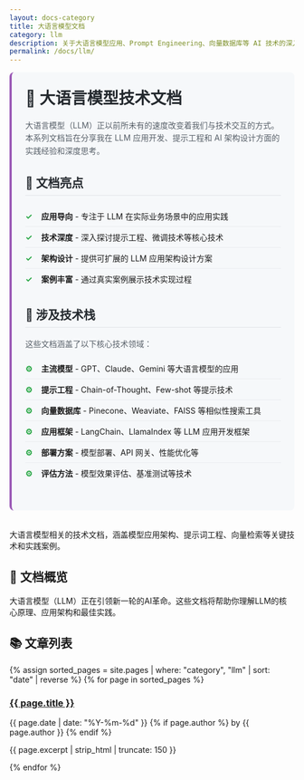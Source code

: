 ```yaml
---
layout: docs-category
title: 大语言模型文档
category: llm
description: 关于大语言模型应用、Prompt Engineering、向量数据库等 AI 技术的深入分析和实践指南。
permalink: /docs/llm/
---
```


<div class="category-intro">
  <h1>🤖 大语言模型技术文档</h1>
  
  <p>
    大语言模型（LLM）正以前所未有的速度改变着我们与技术交互的方式。
    本系列文档旨在分享我在 LLM 应用开发、提示工程和 AI 架构设计方面的实践经验和深度思考。
  </p>
  
  <div class="category-highlights">
    <h2>📘 文档亮点</h2>
    <ul>
      <li><strong>应用导向</strong> - 专注于 LLM 在实际业务场景中的应用实践</li>
      <li><strong>技术深度</strong> - 深入探讨提示工程、微调技术等核心技术</li>
      <li><strong>架构设计</strong> - 提供可扩展的 LLM 应用架构设计方案</li>
      <li><strong>案例丰富</strong> - 通过真实案例展示技术实现过程</li>
    </ul>
  </div>
  
  <div class="tech-stack">
    <h2>🔧 涉及技术栈</h2>
    <p>
      这些文档涵盖了以下核心技术领域：
    </p>
    <ul>
      <li><strong>主流模型</strong> - GPT、Claude、Gemini 等大语言模型的应用</li>
      <li><strong>提示工程</strong> - Chain-of-Thought、Few-shot 等提示技术</li>
      <li><strong>向量数据库</strong> - Pinecone、Weaviate、FAISS 等相似性搜索工具</li>
      <li><strong>应用框架</strong> - LangChain、LlamaIndex 等 LLM 应用开发框架</li>
      <li><strong>部署方案</strong> - 模型部署、API 网关、性能优化等</li>
      <li><strong>评估方法</strong> - 模型效果评估、基准测试等技术</li>
    </ul>
  </div>
</div>

大语言模型相关的技术文档，涵盖模型应用架构、提示词工程、向量检索等关键技术和实践案例。

## 📖 文档概览

大语言模型（LLM）正在引领新一轮的AI革命。这些文档将帮助你理解LLM的核心原理、应用架构和最佳实践。

## 📚 文章列表

<div class="posts-list">
  {% assign sorted_pages = site.pages | where: "category", "llm" | sort: "date" | reverse %}
  {% for page in sorted_pages %}
    <div class="post-item">
      <h3><a href="{{ page.url | relative_url }}">{{ page.title }}</a></h3>
      <p class="post-meta">
        <span class="post-date">{{ page.date | date: "%Y-%m-%d" }}</span>
        {% if page.author %}
          <span class="post-author">by {{ page.author }}</span>
        {% endif %}
      </p>
      <p class="post-excerpt">{{ page.excerpt | strip_html | truncate: 150 }}</p>
    </div>
  {% endfor %}
</div>

<style>
.category-intro {
  margin-bottom: 2rem;
  padding: 1.5rem;
  background-color: #f6f8fa;
  border-radius: 8px;
  border-left: 4px solid #9b59b6;
}

.category-intro h1 {
  margin-top: 0;
  color: #24292e;
}

.category-intro p {
  line-height: 1.6;
  color: #586069;
}

.category-highlights,
.tech-stack {
  margin: 1.5rem 0;
}

.category-highlights h2,
.tech-stack h2 {
  color: #24292e;
  border-bottom: 1px solid #e1e4e8;
  padding-bottom: 0.5rem;
}

.category-highlights ul,
.tech-stack ul {
  list-style-type: none;
  padding-left: 0;
}

.category-highlights li,
.tech-stack li {
  padding: 0.5rem 0;
  border-bottom: 1px solid #eaecef;
}

.category-highlights li:last-child,
.tech-stack li:last-child {
  border-bottom: none;
}

.category-highlights li::before,
.tech-stack li::before {
  content: "✓";
  color: #28a745;
  font-weight: bold;
  display: inline-block;
  width: 1.5em;
  margin-right: 0.5em;
}

.tech-stack li::before {
  content: "⚙️";
}
</style>